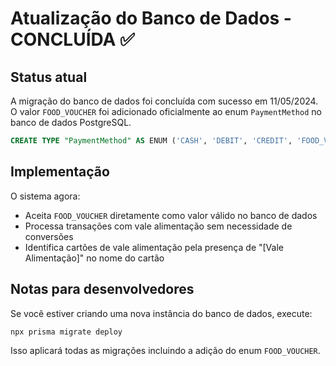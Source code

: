 # Atualização do Banco de Dados - CONCLUÍDA ✅

## Status atual

A migração do banco de dados foi concluída com sucesso em 11/05/2024. O valor `FOOD_VOUCHER` foi adicionado oficialmente ao enum `PaymentMethod` no banco de dados PostgreSQL.

```sql
CREATE TYPE "PaymentMethod" AS ENUM ('CASH', 'DEBIT', 'CREDIT', 'FOOD_VOUCHER');
```

## Implementação

O sistema agora:
- Aceita `FOOD_VOUCHER` diretamente como valor válido no banco de dados
- Processa transações com vale alimentação sem necessidade de conversões
- Identifica cartões de vale alimentação pela presença de "[Vale Alimentação]" no nome do cartão

## Notas para desenvolvedores

Se você estiver criando uma nova instância do banco de dados, execute:

```bash
npx prisma migrate deploy
```

Isso aplicará todas as migrações incluindo a adição do enum `FOOD_VOUCHER`.
